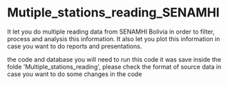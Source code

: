 # Mutiple_stations_reading_SENAMHI
It let you do multiple reading data from SENAMHI Bolivia in order to filter, process and analysis this information. It also let you plot this information in case you want to do reports and presentations.

the code and database you will need to run this code it was save inside the folde 'Multiple_stations_reading', please check the format of source data in case you want to do some changes in the code
